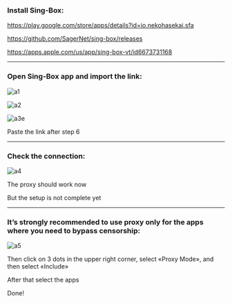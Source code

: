 ### Install Sing-Box:
https://play.google.com/store/apps/details?id=io.nekohasekai.sfa

https://github.com/SagerNet/sing-box/releases

https://apps.apple.com/us/app/sing-box-vt/id6673731168

-----

### Open Sing-Box app and import the link:
![a1](https://github.com/user-attachments/assets/5323c7f4-5e45-44dd-9cfe-1cd7ed0d2c1b)

![a2](https://github.com/user-attachments/assets/7dd5ee7f-2fd9-4258-81c2-032ca7631663)

![a3e](https://github.com/user-attachments/assets/9c2999c5-f62f-4e1c-bc26-557e67fa6218)

Paste the link after step 6

-----

### Check the connection:
![a4](https://github.com/user-attachments/assets/b1031b28-df75-4993-92f7-c1c9a0e6fb05)

The proxy should work now

But the setup is not complete yet

-----

### It’s strongly recommended to use proxy only for the apps where you need to bypass censorship:
![a5](https://github.com/user-attachments/assets/ded0c2bb-09b6-47f9-82ff-f221fef2ad6a)

Then click on 3 dots in the upper right corner, select «Proxy Mode», and then select «Include»

After that select the apps

Done!
